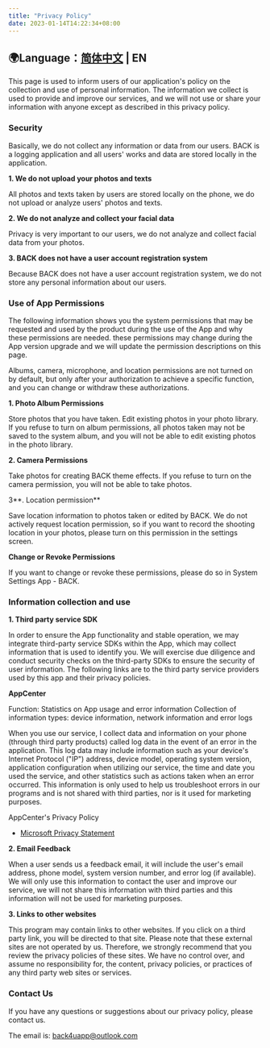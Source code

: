 ```yaml
---
title: "Privacy Policy"
date: 2023-01-14T14:22:34+08:00
---
```


## 🌍Language：[简体中文](terms/privacy-policy-zh/) | EN

This page is used to inform users of our application's policy on the collection and use of personal information. The information we collect is used to provide and improve our services, and we will not use or share your information with anyone except as described in this privacy policy.

### Security

Basically, we do not collect any information or data from our users. BACK is a logging application and all users' works and data are stored locally in the application.

**1. We do not upload your photos and texts**

All photos and texts taken by users are stored locally on the phone, we do not upload or analyze users' photos and texts.

**2. We do not analyze and collect your facial data**

Privacy is very important to our users, we do not analyze and collect facial data from your photos.

**3. BACK does not have a user account registration system**

Because BACK does not have a user account registration system, we do not store any personal information about our users.

### Use of App Permissions

The following information shows you the system permissions that may be requested and used by the product during the use of the App and why these permissions are needed. these permissions may change during the App version upgrade and we will update the permission descriptions on this page.

Albums, camera, microphone, and location permissions are not turned on by default, but only after your authorization to achieve a specific function, and you can change or withdraw these authorizations.

**1. Photo Album Permissions**

Store photos that you have taken. Edit existing photos in your photo library. If you refuse to turn on album permissions, all photos taken may not be saved to the system album, and you will not be able to edit existing photos in the photo library.

**2. Camera Permissions**

Take photos for creating BACK theme effects. If you refuse to turn on the camera permission, you will not be able to take photos.

3**. Location permission**

Save location information to photos taken or edited by BACK. We do not actively request location permission, so if you want to record the shooting location in your photos, please turn on this permission in the settings screen.

**Change or Revoke Permissions**

If you want to change or revoke these permissions, please do so in System Settings App - BACK.

### Information collection and use

**1. Third party service SDK**

In order to ensure the App functionality and stable operation, we may integrate third-party service SDKs within the App, which may collect information that is used to identify you. We will exercise due diligence and conduct security checks on the third-party SDKs to ensure the security of user information. The following links are to the third party service providers used by this app and their privacy policies.

**AppCenter**

Function: Statistics on App usage and error information Collection of information types: device information, network information and error logs

When you use our service, I collect data and information on your phone (through third party products) called log data in the event of an error in the application. This log data may include information such as your device's Internet Protocol ("IP") address, device model, operating system version, application configuration when utilizing our service, the time and date you used the service, and other statistics such as actions taken when an error occurred. This information is only used to help us troubleshoot errors in our programs and is not shared with third parties, nor is it used for marketing purposes.

AppCenter's Privacy Policy

- [Microsoft Privacy Statement](https://privacy.microsoft.com/en-us/privacystatement)

**2. Email Feedback**

When a user sends us a feedback email, it will include the user's email address, phone model, system version number, and error log (if available). We will only use this information to contact the user and improve our service, we will not share this information with third parties and this information will not be used for marketing purposes.

**3. Links to other websites**

This program may contain links to other websites. If you click on a third party link, you will be directed to that site. Please note that these external sites are not operated by us. Therefore, we strongly recommend that you review the privacy policies of these sites. We have no control over, and assume no responsibility for, the content, privacy policies, or practices of any third party web sites or services.

### Contact Us

If you have any questions or suggestions about our privacy policy, please contact us.

The email is: [back4uapp@outlook.com](mailto:back4uapp@outlook.com)